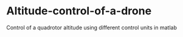 # Altitude-control-of-a-drone
Control of a quadrotor altitude using different control units in matlab
